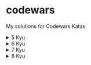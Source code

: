 # codewars

My solutions for Codewars Katas

<details>
<summary>5 Kyu</summary>
- Decode the Morse code (Python)
<br>
- First non-repeating character (Python)
<br>
- Human Readable Time (Python)
<br>
- Moving Zeros To The End (Python)
<br>
</details>

<details>
<summary>6 Kyu</summary>
- Convert string to camel case (Python)
<br>
</details>

<details>
<summary>7 Kyu</summary>
- Categorize New Member (Python)
<br>
- Credit card mask (Python)
<br>
- Descending Order (Python)
<br>
- Find the next perfect square! (Python)
<br>
- Friend or Foe? (Python)
<br>
- Ones and Zeros (Python)
<br>
- Regex validate PIN code (Python)
<br>
- Sum of odd numbers (Python)
<br>
- Vampire Numbers (Python)
<br>
</details>

<details>
<summary>8 Kyu</summary>
- Are You Playing Banjo? (Python)
<br>
- Calculate average (Python)
<br>
- Convert number to reversed array of digits (Python)
<br>
- Counting Sheep (Python)
<br>
- Floating point comparison (Python)
<br>
- Function 1 - hello world (Rust)
<br>
- Get Planet Name by ID (Python)
- Grasshopper - Personalized Message (Rust)
<br>
- Is Opposite (Python)
<br>
- Jenny's secret message (Python)
<br>
- Lost Without a Map (Python)
<br>
- Multiply (Python, Rust)
<br>
- Opposites Attract (Python)
<br>
- Parse nice int from char problem (Rust)
<br>
- Reversed Strings (Python)
<br>
- Rock Paper Scissors! (Python) 
<br>
- Total amount of points (Python)
<br>
- You Can't Code Under Pressure #1 (Rust)
<br>
</details>
